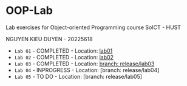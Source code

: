 # OOP-Lab

Lab exercises for Object-oriented Programming course SoICT - HUST  

NGUYEN KIEU DUYEN - 20225618  

- `Lab 01` - COMPLETED - Location: [lab01](https://github.com/NKDuyennn/OOP-Lab/tree/nkduyen/OtherProject/src/hust/soict/hedspi/lab01)
- `Lab 02` - COMPLETED - Location: [lab02](https://github.com/NKDuyennn/OOP-Lab/tree/nkduyen/OtherProject/Lab2)
- `Lab 03` - COMPLETED - Location: [branch: release/lab03](https://github.com/NKDuyennn/OOP-Lab/tree/release/lab03)
- `Lab 04` - INPROGRESS - Location: [branch: release/lab04]
- `Lab 05` - TO DO - Location: [branch: release/lab05]
